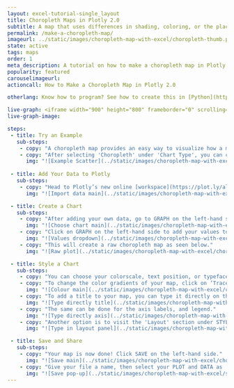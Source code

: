 ```yaml
---
layout: excel-tutorial-single_layout
title: Choropleth Maps in Plotly 2.0
subtitle: A map that uses differences in shading, coloring, or the placing of symbols within predefined areas to indicate the average values of a property or quantity in those areas.
permalink: /make-a-choropleth-map/
imageurl: ../static/images/choropleth-map-with-excel/choropleth-thumb.png
state: active
tags: maps
order: 1
meta_description: A tutorial on how to make a choropleth map in Plotly 2.0.
popularity: featured
carouselimageurl: 
actioncall: How to Make a Choropleth Map in Plotly 2.0

otherlang: Know how to program? See how to create this in [Python](https://plot.ly/python/choropleth-maps/) or [R](https://plot.ly/r/choropleth-maps/).

live-graph: <iframe width="900" height="800" frameborder="0" scrolling="no" src="https://plot.ly/~plotly2_demo/31.embed"></iframe>
live-graph-image:

steps: 
 - title: Try an Example
   sub-steps:
    - copy: "A choropleth map provides an easy way to visualize how a measurement varies across a geographic area or it shows the level of variability within a region."
    - copy: "After selecting 'Choropleth' under 'Chart Type', you can check out an example before adding your own data. Clicking the 'try an example' button will show what a sample chart looks like after adding data and playing with the style. You'll also see what locations, values, and style attributes were selected for this specific map, as well as the end result."
      img: "![Example Scatter](../static/images/choropleth-map-with-excel/choropleth-example.png)"
 
 - title: Add Your Data to Plotly
   sub-steps:
    - copy: "Head to Plotly’s new online [workspace](https://plot.ly/alpha/workspace/) and add your data. You have the option of typing directly in the grid, uploading your file, or entering a URL of an online dataset. Plotly accepts .xls, .xlsx, or .csv files. For more information on how to enter your data, see [this](http://help.plot.ly/add-data-to-the-plotly-grid/) tutorial."
      img: "![Import data main](../static/images/choropleth-map-with-excel/choropleth-import.png)"

 - title: Create a Chart
   sub-steps:
    - copy: "After adding your own data, go to GRAPH on the left-hand side, then 'Create'. Choose 'Choropleth' under 'Chart type'. Note that this chart is only available with a PRO subscription. Click [here](https://plot.ly/products/cloud/) to upgrade."
      img: "![Choose chart main](../static/images/choropleth-map-with-excel/choropleth-chart-type.png)"
    - copy: "Click on GRAPH on the left-hand side to add your values to your map. After selecting ‘Choropleth', you should then fill out the locations and values dropdown to create the plot. Since our map has USA data, we'll select USA under the 'Location Format' and 'Map Region' fields. These sections are selected depending on your data."
      img: "![Values dropdown](../static/images/choropleth-map-with-excel/choropleth-values.png)"
    - copy: "This will create a raw choropleth map as seen below."
      img: "![Raw plot](../static/images/choropleth-map-with-excel/choropleth-raw-plot.png)"

 - title: Style a Chart
   sub-steps:
    - copy: "You can choose your colorscale, text position, or typeface. Click on STYLE on the left-hand side to play around with the style of your map."
    - copy: "To change the color gradients of your map, click on ‘Traces’ under the same STYLE tab, and choose the colorscale you want."
      img: "![Colour main](../static/images/choropleth-map-with-excel/choropleth-colorscale.png)"
    - copy: "To add a title to your map, you can type it directly on the title by double-clicking it."
      img: "![Type directly title](../static/images/choropleth-map-with-excel/choropleth-title.png)"
    - copy: "The same can be done for the axis labels, and legend."
      img: "![Type directly axis](../static/images/choropleth-map-with-excel/choropleth-legend-title.png)"
    - copy: "Another option is to visit the 'Layout' section under STYLE, click on 'Text' and enter your title in the box, as shown below."
      img: "![Type in layout panel](../static/images/choropleth-map-with-excel/choropleth-title-panel.png)"

 - title: Save and Share
   sub-steps:
    - copy: "Your map is now done! Click SAVE on the left-hand side."
      img: "![Save main](../static/images/choropleth-map-with-excel/choropleth-save.png)"
    - copy: "Give your file a name, then select your PLOT and DATA as 'Public' or 'Private'. For more information on how sharing works, including the difference between private, public and secret sharing, visit [this](http://help.plot.ly/save-share-and-export-in-plotly/) page."
      img: "![Save pop-up](../static/images/choropleth-map-with-excel/save-popup.png)"
---
```



